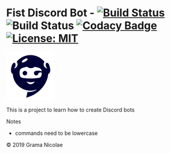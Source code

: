 # Fist Discord Bot - [![Build Status](https://travis-ci.com/gramanicu/firstDiscordBot.svg?branch=master)](https://travis-ci.com/gramanicu/firstDiscordBot) ![Build Status](https://github.com/gramanicu/firstDiscordBot/workflows/Github%20Check/badge.svg) [![Codacy Badge](https://api.codacy.com/project/badge/Grade/c8cc752c20b642329609ca221986acdf)](https://www.codacy.com/manual/gramanicu/firstDiscordBot?utm_source=github.com&utm_medium=referral&utm_content=gramanicu/firstDiscordBot&utm_campaign=Badge_Grade) [![License: MIT](https://img.shields.io/badge/License-MIT-yellow.svg)](https://opensource.org/licenses/MIT)

![Logo](./images/BlueBotSmall.png "Logo")

This is a project to learn how to create Discord bots

Notes

-   commands need to be lowercase

© 2019 Grama Nicolae
